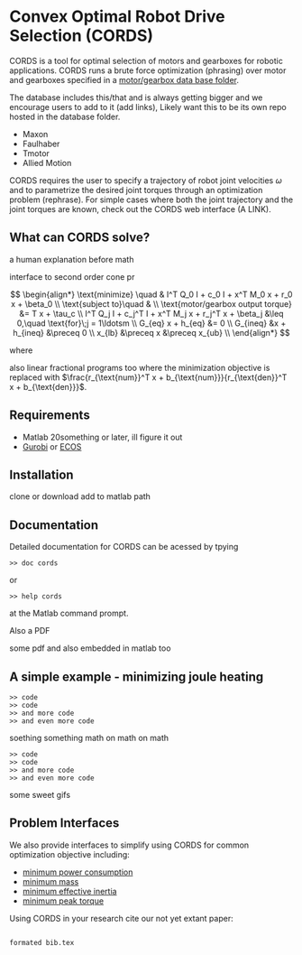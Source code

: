 # Convex Optimal Robot Drive Selection (CORDS)

CORDS is a tool for optimal selection of motors and gearboxes for robotic applications. CORDS runs a brute force optimization (phrasing) over motor and gearboxes specified in a [motor/gearbox data base folder](database). 

The database includes this/that and is always getting bigger and we encourage users to add to it (add links), Likely want this to be its own repo hosted in the database folder. 
* Maxon
* Faulhaber 
* Tmotor 
* Allied Motion 

CORDS requires the user to specify a trajectory of robot joint velocities $\omega$ and to parametrize the desired joint torques through an optimization problem (rephrase). For simple cases where both the joint trajectory and the joint torques are known, check out the CORDS web interface (A LINK). 



## What can CORDS solve?  

a human explanation before math 

interface to second order cone pr

$$
\begin{align*}
   \text{minimize} \quad & I^T Q_0 I + c_0 I + x^T M_0 x + r_0 x + \beta_0      \\
   \text{subject to}\quad &                                                \\
      \text{motor/gearbox output torque}  &=   T x + \tau_c            \\
            I^T Q_j I + c_j^T I +  x^T M_j x + r_j^T x + \beta_j &\leq 0,\quad \text{for}\;j = 1\ldotsm \\
           G_{eq} x + h_{eq} &= 0                                              \\
           G_{ineq} &x + h_{ineq} &\preceq 0                              \\
       x_{lb} &\preceq x &\preceq x_{ub}                         \\
\end{align*}
$$

where 

also linear fractional programs too where the minimization objective is replaced with $\frac{r_{\text{num}}^T x + b_{\text{num}}}{r_{\text{den}}^T x + b_{\text{den}}}$. 




## Requirements

* Matlab 20something or later, ill figure it out 
* [Gurobi](https://www.gurobi.com/academia/academic-program-and-licenses/) or [ECOS](https://github.com/embotech/ecos)


## Installation

clone or download 
add to matlab path 

## Documentation 

Detailed documentation for CORDS can be acessed by tpying
```
>> doc cords
```
or 
```
>> help cords
```
at the Matlab command prompt. 



Also a PDF

some pdf and also embedded in matlab too 

## A simple example - minimizing joule heating 
```
>> code 
>> code 
>> and more code 
>> and even more code
```
soething something 
math on math on math 
```
>> code 
>> code 
>> and more code 
>> and even more code
```


some sweet gifs 

## Problem Interfaces
We also provide interfaces to simplify using CORDS for common optimization objective including:
* [minimum power consumption](/src/interfaces/min_power_consumption.m)
* [minimum mass](/src/interfaces/min_mass.m)
* [minimum effective inertia](/src/interfaces/min_effective_inertia.m)
* [minimum peak torque](/src/interfaces/min_peak_torque.m)



Using CORDS in your research cite our not yet extant paper: 
```

formated bib.tex


```

